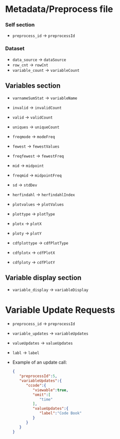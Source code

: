 

# Metadata/Preprocess file

### Self section

- `preprocess_id` -> `preprocessId`

### Dataset

- `data_source` -> `dataSource`
- `row_cnt` -> `rowCnt`
- `variable_count` -> `variableCount`

## Variables section

- `varnameSumStat` -> `variableName`

- `invalid` -> `invalidCount`

- `valid` -> `validCount`

- `uniques` -> `uniqueCount`

- `freqmode` -> `modeFreq`
- `fewest` -> `fewestValues`
- `freqfewest` -> `fewestFreq`
- `mid` -> `midpoint`
- `freqmid` -> `midpointFreq`
- `sd` -> `stdDev`
- `herfindahl` -> `herfindahlIndex`
- `plotvalues` -> `plotValues`
- `plottype` -> `plotType`
- `plotx` -> `plotX`
- `ploty` -> `plotY`
- `cdfplottype` -> `cdfPlotType`
- `cdfplotx` -> `cdfPlotX`
- `cdfploty` -> `cdfPlotY`

## Variable display section

- `variable_display` -> `variableDisplay`

# Variable Update Requests

- `preprocess_id` -> `preprocessId`
- `variable_updates` -> `variableUpdates`
- `valueUpdates` -> `valueUpdates`
- `labl` -> `label`

- Example of an update call:

    ```json
    {
       "preprocessId":5,
       "variableUpdates":{
          "ccode":{
             "viewable":true,
             "omit":[
                "time"
             ],
             "valueUpdates":{
                "label":"Code Book"
             }
          }
       }
    }
    ```

